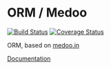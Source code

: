 # ORM / Medoo
[![Build Status](https://travis-ci.org/frameworkwtf/orm.svg?branch=master)](https://travis-ci.org/frameworkwtf/orm) [![Coverage Status](https://coveralls.io/repos/frameworkwtf/orm/badge.svg?branch=master&service=github)](https://coveralls.io/github/frameworkwtf/orm?branch=master)

ORM, based on [medoo.in](http://medoo.in)

[Documentation](https://framework.wtf/orm)
